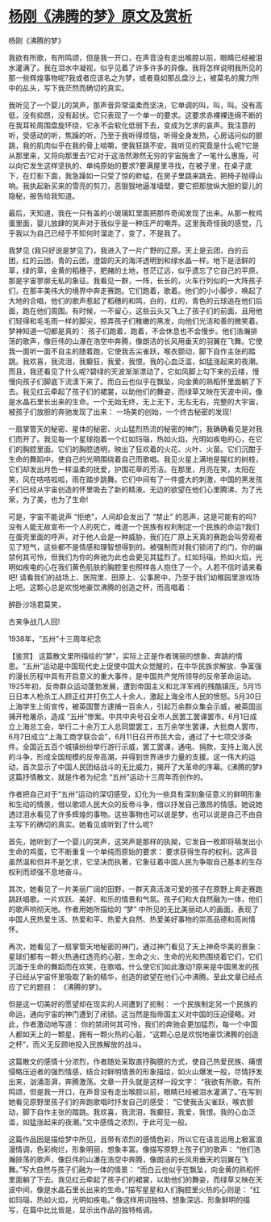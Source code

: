 # [杨刚《沸腾的梦》原文及赏析](https://www.vrrw.net/wx/10232.html)

杨刚《沸腾的梦》

我欲有所歌，有所鸣颂，但是我一开口，在声音没有走出喉腔以前，眼睛已经被泪水灌满了。我在泪水中凝视，似乎见着了许多许多的异像。我将怎样说明我所见的那一些辉煌事物呢?我或者应该名之为梦，或者竟如那乩盘沙上，被莫名的魔力所中的乩头，写下我茫然而确切的真实。

我听见了一个婴儿的哭声，那声音异常温柔而坚决，它单调的叫，叫，叫。没有高低，没有抑昂，没有起伏。它只表现了一个单一的要求。这要求赤裸裸连绵不断的在我耳轮周围盘旋环绕，它永不会软化低弱下去，变成为乞求的哀声。我注意的听，受感动的听，焦躁的听，乃至于我听得烦恼，听得全身发热，心房诘问似的颤跳，我的肌肉似乎在我的骨上啮嚼，使我狂跳不安。我听见的究竟是什么呢?它是从那里来，又将向那里去?它对于这浩然渺然无穷的宇宙施舍了一笔什么惠施，可以向它发生这样坚执的、单纯原始的要求?要满屋里寻找，在被子里，在桌子底下，在灯影下面，我急躁如一只受了惊的蚱蜢，在房子里跳来跳去，把椅子抛得山响。我执起新买来的雪亮的剪刀，恶狠狠地逼准墙壁，要它把那放纵大胆的婴儿的隐秘，报告给我知道。

最后，天知道，我在一只有盖的小玻璃缸里面把那件奇闻发现了出来。从那一枚鸡蛋里面，婴儿放肆的哭声对于我似乎是一种庄严的嘲弄。这里我奇怪我的感觉，几乎我以为自己已经于不知何时溜走了，变了，不是我了。

我梦见 (我只好说是梦见了)，我进入了一片广野的辽原。天上是云团，白的云团，红的云团，青的云团，澄碧的天的海洋透明到和绿水晶一样。地下是活鲜的草，绿的草，金黄的稻穗子，肥赭的土地，苍茫辽远，似乎遗忘了它自己的平原，那是宇宙寥廓无私的象征。我看见一群，一阵，长长的，火车行列似的一大阵孩子们，在那丰美伟大的境界中奔走赛跑。它们跑着，歌着。他们的小小脚步，唤起了大地的合唱，他们的歌声惹起了稻穗的和鸣，白的，红的，青色的云球追在他们后面，跑在他们周围。有时候，一不留心，这些云头又飞上了孩子们的前面，且用他们轻得和毛毛雨一样的脚尖，掠弄孩子们稚嫩的黑发，向他们光洁和善的微笑着。梦神知道一切都是真的： 孩子们跑着，跑着，不会休息也不会慢步。他们浩瀚排荡的歌声，像巨伟的山瀑在浩空中奔腾，像朗洁的长风用垂天的羽翼在飞舞。它使我一面听一面不自主的随着跑，它使我舌尖雀跃，喉衣颤动，脚下自作主张的踏跳。我欢喜，我流泪，我癫狂，我爱，我恨。我的心血泛滥，如猛涨起来的夜潮。而且，我还看见了什么呢?碧绿的天波渐渐漂动了，它如风脚上勾下来的云缕，慢慢向孩子们脚底下流漾下来了。而白云也似乎在飘坠，向金黄的熟稻怀里面躺了下去。我见红云牵起了孩子们的裙裳，以助他们的舞姿，而绿草又映在天波中间，像是水晶石里长出来的生命。一个无始无终，无上无下，无左无右，完整的大宇宙，被孩子们放胆的奔驰发现了出来： 一场美的创始，一个终古秘密的发现!

一扇掌管天的秘密、星体的秘密、火山猛烈热流的秘密的神门，我确确看见是对我们而开了。我见每一个星球抱着一个红如玛瑙，热如火焰，光明如疾电的心，在它们的胸腔里面。它们的胸腔透明，映出了狂欢着的火花、火叶、火苗。它们沉酣于生命的舞蹈中，使自己的光明围绕着自己而歌唱。我见火星上满地是猩红的树枝，它们却发出月色一样温柔的抚爱，护围花草的芳洁。在那里，月亮在笑，太阳在笑，风在咭咭呱呱，雨在踏步跳舞。它们中间有了一件盛大的刺激，中国的黑发孩子们已经从宇宙创造的怀里吸去了新的精液。无边的欲望在他们心里腾沸，为了光荣，为了美，也为了生命!

可是，宇宙不能说声 “拒绝”，人间却会发出了 “禁止” 的恶声，这是可能有的吗? 没有人能无故宣布一个人的死亡，难道一个民族有权利制定一个民族的命运?我们在蛋壳里面的呼声，对于他人会是一种威胁，我们在广原上天真的赛跑会叫旁观者见了短气，这些都不是情感和理智想得到的。被强制而对我们锁闭了的门，你的幽禁何其可怜，但我们为你的奔驰为此也会更见其猛烈了。红如玛瑙，热如火焰，光明如疾电的心在我们黄色肌肤的胸腔里也照样各人抱住了一个。人若不信时请来看吧! 请看我们的战场上、医院里、田原上、公事房中，乃至于我们幼稚园里游戏场上吧。这颗心总是欢悦地豪饮沸腾的创造之杯，而高唱着：

醉卧沙场君莫笑，

古来争战几人回!

1938年，“五卅”十三周年纪念



【鉴赏】 这篇散文里所描绘的“梦”，实际上正是作者瑰丽的想象、奔跳的情思。“五卅”运动是中国现代史上促使中国大众觉醒的，在中华民族求解放、争富强的漫长历程中具有开启意义的重大事件，是中国共产党所领导的反帝革命运动。1925年初，反帝群众运动蓬勃发展，遭到帝国主义和北洋军阀的残酷镇压，5月15日日本人枪杀工人顾正红并打伤工人十余人，激起上海全市人民的愤怒。5月30日上海学生上街宣传，被英国警方逮捕一百余人，引起万余群众集会示威，被英国巡捕开枪屠杀，造成 “五卅”惨案。中共中央号召全市人民罢工罢课罢市。6月1日成立上海总工会，举行二十余万工人总同盟罢工，五万余学生罢课，大批商人罢市，6月7日成立“上海工商学联合会”，6月11日召开市民大会，通过了十七项交涉条件。全国近五百个城镇纷纷举行游行示威，罢工罢课，通电、捐款，支持上海人民的斗争，形成全国规模的反帝高潮，并得到世界进步力量的支援。这一伟大的运动，首次显示了中国人民团结战斗的无比威力，揭开了大革命的序幕。《沸腾的梦》这篇抒情散文，就是作者为纪念 “五卅”运动十三周年而创作的。

作者把自己对于“五卅”运动的深切感受，幻化为一些具有深刻象征意义的鲜明形象和生动的情景，借以歌颂人民大众的反帝斗争，借以抒发自己激昂的情感。她说她透过泪水看见了许多辉煌的事物。这些事物也可以说是梦，也可以说是自己不由自主写下的确切的真实。她看见或听到了什么呢?

首先，她听到了一个婴儿的哭声，这哭声是那样的执拗，它发自一枚即将萌发出小生命的鸡蛋，它不断重复一个单纯而原始的要求： 要求获得生存的权利。这声音虽然温和但并不是乞求，它坚决而执著，它象征着中国人民为争取自己基本的生存权利而顽强不息地奋斗。

其次，她看见了一片美丽广阔的田野，一群天真活泼可爱的孩子在原野上奔走赛跑跳跃唱歌。一片欢跃、美好、和乐的情景和气氛。孩子们和大自然融为一体，他们的歌声响彻天地。作者用她所描绘的 “梦” 中所见的无比美丽动人的画面，表现了中国人民热爱生活、热爱和平、热爱大自然、热爱美好事物的崇高品德和高尚情怀。

再次，她看见了一扇掌管天地秘密的神门，通过神门看见了天上神奇华美的景象： 星球们都有一颗火热通红透亮的心脏，生命之火、生命的光和热围绕着它们，它们沉湎于生命的舞蹈而在欢笑，在歌唱。什么使它们如此激动?原来是中国黑发的孩子已经从宇宙怀里吸取了新的精华，创造的欲望在他们心中沸腾。至此文章已经点应了它的题目： 《沸腾的梦》。

但是这一切美好的愿望却在现实的人间遭到了扼制： 一个民族制定另一个民族的命运，通向宇宙的神门遭到了闭锁。这当然是指帝国主义对中国的压迫侵略。对此，作者激动地写道： 你的禁闭何其可怜，我们的奔驰会更加猛烈，每一个中国人都如天上的一颗星，拥有一颗火热的心脏，“这颗心总是欢悦地豪饮沸腾的创造之杯”，而义无反顾地投入民族解放的战斗。

这篇散文的感情十分浓烈，作者随处采取直抒胸臆的方式，使自己热爱民族、痛恨侵略压迫者的强烈情感，结合对鲜明情景的形象描绘，如火山爆发一般，尽情抒发出来，汹涌澎湃，奔腾激荡。文章一开头就是这样一段文字： “我欲有所歌，有所鸣颂，但是我一开口，在声音没有走出喉腔以前，眼睛已经被泪水灌满了。”在写到她看见原野里孩子们的奔跑歌唱时抒发自己的感受： “它使我舌尖雀跃，喉衣颤动，脚下自作主张的踏跳。我欢喜，我流泪，我癫狂，我爱，我恨。我的心血泛滥，如猛涨起来的夜潮。”文中感情之浓烈，于此可见一般。

这篇作品因是描绘梦中所见，且带有浓烈的感情色彩，所以它在语言运用上极富浪漫情调，色彩绚烂，形象明丽，想象丰富。像描写原野上孩子们的歌声： “他们浩瀚排荡的歌声，像巨伟的山瀑在浩空中奔腾，像朗洁的长风用垂天的羽翼在飞舞。”写大自然与孩子们融为一体的情景： “而白云也似乎在飘坠，向金黄的熟稻怀里面躺了下去。我见红云牵起了孩子们的裙裳，以助他们的舞姿，而绿草又映在天波中间，像是水晶石里长出来的生命。”描写星星和人们胸腔里火热的心则是： “红如玛瑙，热如火焰，光明如疾电。” 像这样用词独特、想象深远、形象鲜明的描写，在篇中比比皆是，显示出作品的独特格调。

